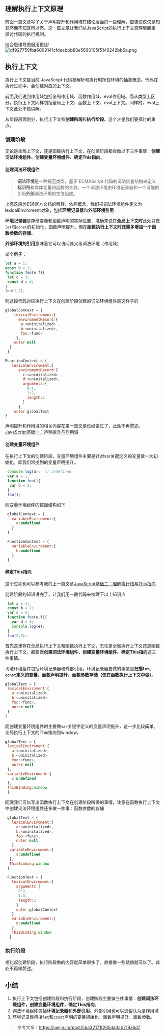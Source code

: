 ## 理解执行上下文原理
  前面一篇文章写了关于声明提升和作用域在结论层面的一些理解，应该说仅仅是知其然而不知其所以然。这一篇文章让我们从JavaScript的执行上下文原理层面来探讨代码的执行机制。
  
  结合思维导图服用更佳!
 ![df927759fba6099141cfdeabbb88e5693105f5149242bb6a.png](https://www.helloimg.com/images/2020/06/20/df927759fba6099141cfdeabbb88e5693105f5149242bb6a.png)
   
## 执行上下文
   执行上下文是当前 JavaScript 代码被解析和执行时所在环境的抽象概念。代码在执行过程中，会创建对应的上下文。
   
   前面我们说到作用域包括全局作用域、函数作用域、eval作用域。而从类型上区分，执行上下文同样包括全局上下文、函数上下文、eval上下文。同样的，eval上下文此处不做讲解。
   
   从阶段层面划分，执行上下文有**创建阶段**和**执行阶段**。这个才是我们要探讨的重点。

### 创建阶段 
  无论是全局上下文，还是函数执行上下文，在创建阶段都会做以下三件事情：**创建词法环境组件、创建变量环境组件、确定This指向**。

#### 创建词法环境组件
>   **词法环境**是一种规范类型，基于 ECMAScript 代码的词法嵌套结构来定义**标识符**和具体变量和函数的关联。一个词法环境由环境记录器和一个可能的引用**外部**词法环境的空值组成。
 
上面这段为ES6官方文档的解释，依照概念，我们把词法环境组件定义为lexicalEnviroment对象，包括**环境记录器**和**外部环境引用**

**环境记录器**是存储变量和函数声明的实际位置，准确来说在**全局上下文时**此处只做`let`和`const`的初始化，函数声明提升。而在**函数执行上下文时还需多增加一个函数参数的存储**。

**外部环境的引用**意味着它可以访问其父级词法环境（作用域）

 举个例子： 
  ```javascript
 let a = 1;
 const b = 2;
 function foo(e,f){
   let c = 3;
   const d = 4;
 }
 foo(1,2);
  ```

则这段代码对应执行上下文在创建阶段创建的词法环境组件是这样子的

```javascript
globalContext = {
    lexicalEnviroment:{
      enviromentRecord:{    
       a:<uninitalized> ,
       b:<uninitalized>,
       foo:<func>
     },
    outer:null
  }
 }
 
FunctionContext = {
   lexicalEnviroment:{
      enviromentRecord:{    
        c:<uninitalized> ,
        d:<uninitalized>,
        arguments:{
          0:1,
          1:2,
          length:2
        }
      },
    outer:globalText
} 
```

声明提升和作用域的相关内容在第一篇文章已经讲过了，此处不再赘述。[JavaScript基础一：声明提升与作用域](https://segmentfault.com/a/1190000022553827)

#### 创建变量环境组件
在执行上下文的创建阶段，变量环境组件主要是针对var关键定义的变量做一次初始化，即我们常提到的变量声明提升。

 ```javascript
  console.log(a);  // undefined
  var a = 1; 
  function foo(){
   var b = 2;
  }
  foo();
 ```  
 则变量环境组件的数据结构如下

 ```javascript
  globalContext = {
    variableEnviroment:{
      a:undefined
    }
  }
  
  FunctionContext = {
    variableEnviroment:{
      b:undefined
    }
  }
 
 ``` 
 
#### 确定This指向   
   这个过程也可以参考我的上一篇文章[JavaScript基础二：理解执行栈与This指向](https://segmentfault.com/a/1190000022560855)

创建阶段的知识讲完了，让我们用一段代码来梳理下以上知识点

```javascript
 let a = 1;
 const b = 2;
 var c = 3;
 function foo(e,f){
   var d = 4;
   console.log(e);
 }
 foo(2,3);
```

首先这里存在全局执行上下文和函数执行上下文，无论是全局执行上下文还是函数执行上下文，都要做**创建词法环境组件、创建变量环境组件、确定This指向**这三件事情。

词法环境组件包括环境记录器和外部引用。环境记录器要做的事情是**扫描`let`、`const`定义的变量，函数声明提升、函数参数存储（仅在函数执行上下文中做）**。

```javascript
globalText = {
 lexicalEnviroment:{
   a:<uninitalized>,
   b:<uninitalized>,
   foo:<func>,
   outer:null
 }
}
```
而创建变量环境组件时主要做`var`关键字定义的变量声明提升，这一步比较简单。全局执行上下文的This指向到window。

```javascript
globalText = {
 lexicalEnviroment:{
   a:<uninitalized>,
   b:<uninitalized>,
   foo:<func>,
   outer:null
 },
 variableEnviroment:{
   c:undefined
 },
 ThisBinding:window
 }
```

同理我们可以写出函数执行上下文在创建阶段所做的事情，注意在函数执行上下文中创建词法环境组件还多做一件事：函数参数的存储

```javascript
 globalText = {
   lexicalEnviroment:{
     a:<uninitalized>,
     b:<uninitalized>,
     foo:<func>,
     outer:null
   },
  variableEnviroment:{
     c:undefined
  },
  ThisBinding:window
 }
   
 FunctionText = {
   lexicalEnviroment:{
     arguments:{
      0:2,
      1:3,
      length:2
     }
     outer:globalContext
   },
   variableEnviroment:{
     d:undefined
   },
   ThisBinding:window
  }
```

### 执行阶段
  相比起创建阶段，执行阶段做的内容就简单很多了，直接做一些赋值就可以了。此处不再做赘述。
  
  
## 小结

1. 执行上下文包括创建阶段和执行阶段，创建阶段主要做三件事情：**创建词法环境组件，创建变量环境组件，确定This指向**。
2. 词法环境组件包括**环境记录器**和**外部引用**，外部引用也可以通俗认为是作用域
3. 环境记录器包括`let`和`const`声明的变量初始化，函数声明提升、函数参数。

  
>  参考文章：https://juejin.im/post/5ba32171f265da0ab719a6d7 


  